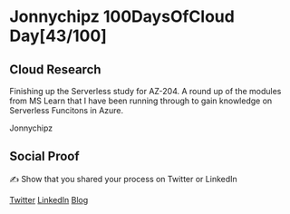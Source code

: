 <!-- This is a template you can use for quick progress days. It removes a lot of the steps we encourage you to share in the longer template 000-DAY-ARTICLE-LONG-TEMPLATE.MD-->

# Jonnychipz 100DaysOfCloud Day[43/100]

## Cloud Research

Finishing up the Serverless study for AZ-204. A round up of the modules from MS Learn that I have been running through to gain knowledge on Serverless Funcitons in Azure.

Jonnychipz

## Social Proof

✍️ Show that you shared your process on Twitter or LinkedIn

[Twitter](https://twitter.com/jonnychipz/status/1315555222626791425)
[LinkedIn](https://www.linkedin.com/posts/japlunn_day43100-100daysofcloud-jonnychipz-activity-6721320909669457920-xzSO)
[Blog](https://jonnychipz.com/2020/10/12/day43-100-100daysofcloud-jonnychipz-create-serverless-applications-in-azure/)
